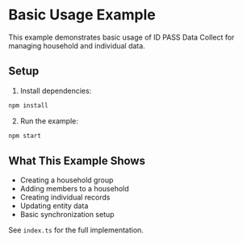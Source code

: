 # Basic Usage Example

This example demonstrates basic usage of ID PASS Data Collect for managing household and individual data.

## Setup

1. Install dependencies:
```bash
npm install
```

2. Run the example:
```bash
npm start
```

## What This Example Shows

- Creating a household group
- Adding members to a household
- Creating individual records
- Updating entity data
- Basic synchronization setup

See `index.ts` for the full implementation.